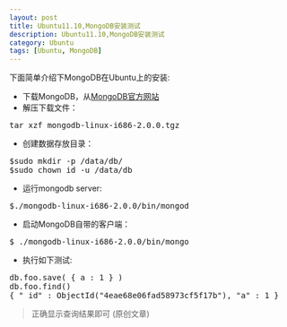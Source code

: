 ```yaml
---
layout: post
title: Ubuntu11.10,MongoDB安装测试
description: Ubuntu11.10,MongoDB安装测试
category: Ubuntu
tags: [Ubuntu, MongoDB]
---
```

下面简单介绍下MongoDB在Ubuntu上的安装:

 - 下载MongoDB，从[MongoDB官方网站][1]
 - 解压下载文件：
<pre>
tar xzf mongodb-linux-i686-2.0.0.tgz
</pre>
 - 创建数据存放目录：
<pre>
$sudo mkdir -p /data/db/
$sudo chown id -u /data/db
</pre>
 - 运行mongodb server:
<pre>
$./mongodb-linux-i686-2.0.0/bin/mongod
</pre>
 - 启动MongoDB自带的客户端：
<pre>
$ ./mongodb-linux-i686-2.0.0/bin/mongo
</pre>
 - 执行如下测试:
<pre>
db.foo.save( { a : 1 } )
db.foo.find()
{ "_id" : ObjectId("4eae68e06fad58973cf5f17b"), "a" : 1 }
</pre>

>正确显示查询结果即可  (原创文章)

  [1]: http://www.mongodb.org "MongoDB"
